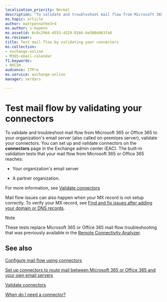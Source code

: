 ```yaml
---
localization_priority: Normal
description: "To validate and troubleshoot mail flow from Microsoft 365 or Office 365 to your organization's email server (also called on-premises server), validate your connectors. You can set up and validate connectors on the connectors page in the Exchange admin center (EAC). The built-in validation tests that your mail flow from Microsoft 365 or Office 365 reaches:"
ms.topic: article
author: mattpennathe3rd
ms.author: v-mapenn
ms.assetid: 6c8c2964-d553-4329-8166-6e508dd63fa0
ms.reviewer: 
title: Test mail flow by validating your connectors
ms.collection: 
- exchange-online
- M365-email-calendar
f1.keywords:
- NOCSH
audience: ITPro
ms.service: exchange-online
manager: serdars

---
```


# Test mail flow by validating your connectors

To validate and troubleshoot mail flow from Microsoft 365 or Office 365 to your organization's email server (also called on-premises server), validate your connectors. You can set up and validate connectors on the **connectors** page in the Exchange admin center (EAC). The built-in validation tests that your mail flow from Microsoft 365 or Office 365 reaches:

- Your organization's email server

- A partner organization.

For more information, see [Validate connectors](use-connectors-to-configure-mail-flow/validate-connectors.md)

Mail flow issues can also happen when your MX record is not setup correctly. To verify your MX record, see [Find and fix issues after adding your domain or DNS records](https://docs.microsoft.com/microsoft-365/admin/get-help-with-domains/find-and-fix-issues).

> [!NOTE]
> These tests replace Microsoft 365 or Office 365 mail flow troubleshooting that was previously available in the [Remote Connectivity Analyzer](https://testconnectivity.microsoft.com/tests/o365).

## See also

[Configure mail flow using connectors](use-connectors-to-configure-mail-flow/use-connectors-to-configure-mail-flow.md)

[Set up connectors to route mail between Microsoft 365 or Office 365 and your own email servers](use-connectors-to-configure-mail-flow/set-up-connectors-to-route-mail.md)

[Validate connectors](use-connectors-to-configure-mail-flow/validate-connectors.md)

[When do I need a connector?](use-connectors-to-configure-mail-flow/use-connectors-to-configure-mail-flow.md#when-do-i-need-a-connector)
